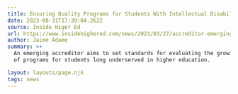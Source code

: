 ```yaml
---
title: Ensuring Quality Programs for Students With Intellectual Disabilities
date: 2023-08-31T17:39:04.262Z
source: Inside Higer Ed
url: https://www.insidehighered.com/news/2023/03/27/accreditor-emerging-intellectual-disabilities-programs
author: Jaime Adame
summary: >+
  An emerging accreditor aims to set standards for evaluating the growing number
  of programs for students long underserved in higher education.

layout: layouts/page.njk
tags: news
---
```

